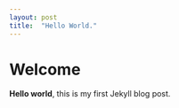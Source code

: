 ```yaml
---
layout: post
title:  "Hello World."
---
```


# Welcome

**Hello world**, this is my first Jekyll blog post.
